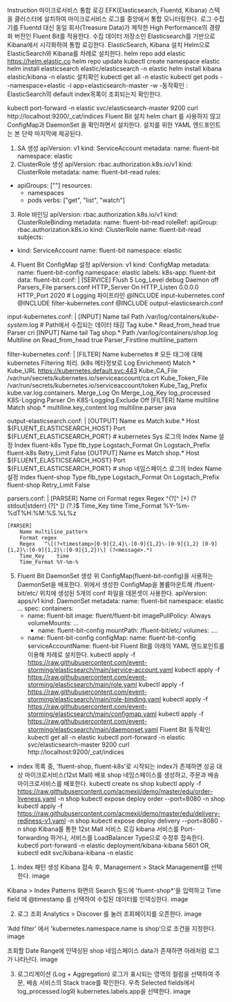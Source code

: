 Instruction
마이크로서비스 통합 로깅
EFK(Elasticsearch, Fluentd, Kibana) 스텍을 클러스터에 설치하여 마이크로서비스 로그를 중앙에서 통합 모니터링한다.
로그 수집기를 Fluentd 대신 동일 회사(Treasure Data)가 제작한 High Performance의 경량화 버전인 Fluent Bit를 적용한다.
수집 데이터 저장소인 Elasticsearch를 기반으로 Kibana에서 시각화하여 통합 로깅한다.
ElasticSearch, Kibana 설치
Helm으로 ElasticSearch와 Kibana를 차례로 설치한다.
helm repo add elastic https://helm.elastic.co
helm repo update
kubectl create namespace elastic
helm install elasticsearch elastic/elasticsearch -n elastic
helm install kibana elastic/kibana -n elastic
설치확인
kubectl get all -n elastic
kubectl get pods --namespace=elastic -l app=elasticsearch-master -w
-동작확인 : ElasticSearch의 default index목록이 조회되는지 확인한다.

kubectl port-forward -n elastic svc/elasticsearch-master 9200
curl http://localhost:9200/_cat/indices
Fluent Bit 설치
helm chart 를 사용하지 않고 ConfigMap과 DaemonSet 을 확인하면서 설치한다.
설치를 위한 YAML 엔드포인트는 본 단락 마지막에 제공된다.

1. SA 생성
apiVersion: v1
kind: ServiceAccount
metadata:
  name: fluent-bit
  namespace: elastic
2. ClusterRole 생성
apiVersion: rbac.authorization.k8s.io/v1
kind: ClusterRole
metadata:
  name: fluent-bit-read
rules:
- apiGroups: [""]
  resources:
  - namespaces
  - pods
  verbs: ["get", "list", "watch"]
3. Role 바인딩
apiVersion: rbac.authorization.k8s.io/v1
kind: ClusterRoleBinding
metadata:
  name: fluent-bit-read
roleRef:
  apiGroup: rbac.authorization.k8s.io
  kind: ClusterRole
  name: fluent-bit-read
subjects:
- kind: ServiceAccount
  name: fluent-bit
  namespace: elastic
4. Fluent Bit ConfigMap 설정
apiVersion: v1
kind: ConfigMap
metadata:
  name: fluent-bit-config
  namespace: elastic
  labels:
    k8s-app: fluent-bit
data:
  fluent-bit.conf: |
    [SERVICE]
        Flush         5
        Log_Level     debug
        Daemon        off
        Parsers_File  parsers.conf
        HTTP_Server   On
        HTTP_Listen   0.0.0.0
        HTTP_Port     2020
        # Logging 파이프라인
    @INCLUDE input-kubernetes.conf
    @INCLUDE filter-kubernetes.conf
    @INCLUDE output-elasticsearch.conf

  input-kubernetes.conf: |
    [INPUT]
        Name              tail
        Path              /var/log/containers/*_kube-system_*.log
        # Path에서 수집되는 데이터 태깅
        Tag               kube.*
        Read_from_head    true
        Parser            cri
    [INPUT]
        Name              tail
        Tag               shop.*
        Path              /var/log/containers/*_shop_*.log
        Multiline         on
        Read_from_head    true
        Parser_Firstline  multiline_pattern

  filter-kubernetes.conf: |
    [FILTER]
        Name                kubernetes
        # 모든 태그에 대해 kubernetes Filtering 처리. (k8s 메타정보로 Log Enrichment)
        Match               *
        Kube_URL            https://kubernetes.default.svc:443
        Kube_CA_File        /var/run/secrets/kubernetes.io/serviceaccount/ca.crt
        Kube_Token_File     /var/run/secrets/kubernetes.io/serviceaccount/token
        Kube_Tag_Prefix     kube.var.log.containers.
        Merge_Log           On
        Merge_Log_Key       log_processed
        K8S-Logging.Parser  On
        K8S-Logging.Exclude Off
    [FILTER]
        Name                  multiline
        Match                 shop.*
        multiline.key_content log
        multiline.parser      java

  output-elasticsearch.conf: |
    [OUTPUT]
        Name            es
        Match           kube.*
        Host            ${FLUENT_ELASTICSEARCH_HOST}
        Port            ${FLUENT_ELASTICSEARCH_PORT}
        # kubernetes Sys 로그의 Index Name 설정
        Index           fluent-k8s
        Type            flb_type
        Logstach_Format On
        Logstach_Prefix fluent-k8s
        Retry_Limit     False
    [OUTPUT]
        Name            es
        Match           shop.*
        Host            ${FLUENT_ELASTICSEARCH_HOST}
        Port            ${FLUENT_ELASTICSEARCH_PORT}
        # shop 네임스페이스 로그의 Index Name 설정
        Index           fluent-shop
        Type            flb_type
        Logstach_Format On
        Logstach_Prefix fluent-shop
        Retry_Limit     False

  parsers.conf: |
    [PARSER]
        Name cri
        Format regex
        Regex ^(?<time>[^ ]+) (?<stream>stdout|stderr) (?<logtag>[^ ]*) (?<message>.*)$
        Time_Key    time
        Time_Format %Y-%m-%dT%H:%M:%S.%L%z

    [PARSER]
        Name multiline_pattern
        Format regex
        Regex   ^\[(?<timestamp>[0-9]{2,4}\-[0-9]{1,2}\-[0-9]{1,2} [0-9]{1,2}\:[0-9]{1,2}\:[0-9]{1,2})\] (?<message>.*)
        Time_Key    time
        Time_Format %Y-%m-%
5. Fluent Bit DaemonSet 생성
위 ConfigMap(fluent-bit-config)을 사용하는 DaemonSet을 배포한다.
위에서 생성한 ConfigMap을 볼륨마운트해 /fluent-bit/etc/ 위치에 생성된 5개의 conf 파일을 데몬셋이 사용한다.
apiVersion: apps/v1
kind: DaemonSet
metadata:
  name: fluent-bit
  namespace: elastic
	...
    spec:
      containers:
      - name: fluent-bit
        image: fluent/fluent-bit
        imagePullPolicy: Always
        volumeMounts:
        ...
        - name: fluent-bit-config
          mountPath: /fluent-bit/etc/
      volumes:
      ....
      - name: fluent-bit-config
        configMap:
          name: fluent-bit-config
      serviceAccountName: fluent-bit
Fluent Bit를 아래의 YAML 엔드포인트를 이용해 차례로 설치한다.
kubectl apply -f https://raw.githubusercontent.com/event-storming/elasticsearch/main/service-account.yaml
kubectl apply -f https://raw.githubusercontent.com/event-storming/elasticsearch/main/role.yaml
kubectl apply -f https://raw.githubusercontent.com/event-storming/elasticsearch/main/role-binding.yaml
kubectl apply -f https://raw.githubusercontent.com/event-storming/elasticsearch/main/configmap.yaml
kubectl apply -f https://raw.githubusercontent.com/event-storming/elasticsearch/main/daemonset.yaml
Fluent Bit 동작확인
kubectl get all -n elastic
kubectl port-forward -n elastic svc/elasticsearch-master 9200
curl http://localhost:9200/_cat/indices
- index 목록 중, 'fluent-shop, fluent-k8s'로 시작되는 index가 존재하면 성공
대상 마이크로서비스(12st Mall) 배포
shop 네임스페이스를 생성하고, 주문과 배송 마이크로서비스를 배포한다.
kubectl create ns shop
kubectl apply -f https://raw.githubusercontent.com/acmexii/demo/master/edu/order-liveness.yaml -n shop
kubectl expose deploy order --port=8080 -n shop
kubectl apply -f https://raw.githubusercontent.com/acmexii/demo/master/edu/delivery-rediness-v1.yaml -n shop
kubectl expose deploy delivery --port=8080 -n shop
Kibana를 통한 12st Mall 서비스 로깅
kibana 서비스를 Port-forwarding 하거나, 서비스를 LoadBalancer Type으로 수정후 접속한다.
kubectl port-forward -n elastic deployment/kibana-kibana 5601
OR, 
kubectl edit svc/kibana-kibana -n elastic
1. Index 패턴 생성
Kibana 접속 후, Management > Stack Management를 선택한다.
image

Kibana > Index Patterns 화면의 Search 필드에 'fluent-shop*'을 입력하고 Time field 에 @timestamp 를 선택하여 수집된 데이터를 인덱싱한다.
image

2. 로그 조회
Analytics > Discover 를 눌러 조회페이지를 오픈한다.
image

‘Add filter’ 에서 'kubernetes.namespace.name is shop’으로 조건을 지정한다.
image

조회할 Date Range에 인덱싱된 shop 네임스페이스 data가 존재하면 아래처럼 로그가 나타난다.
image

3. 로그리게이션 (Log + Aggregation)
로그가 표시되는 영역의 컬럼을 선택하여 주문, 배송 서비스의 Stack trace를 확인한다.
우측 Selected fields에서 log_processed.log와 kubernetes.labels.app을 선택한다.
image
